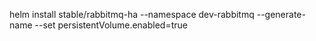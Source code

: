 helm install stable/rabbitmq-ha --namespace dev-rabbitmq --generate-name --set persistentVolume.enabled=true
